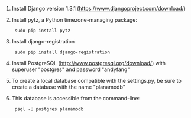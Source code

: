 1. Install Django version 1.3.1 (https://www.djangoproject.com/download/)
2. Install pytz, a Python timezone-managing package:

        sudo pip install pytz
3. Install django-registration

        sudo pip install django-registration
4. Install PostgreSQL (http://www.postgresql.org/download/) with superuser "postgres" and password "andyfang"
5. To create a local database compatible with the settings.py, be sure to create a database with the name "planamodb"
6. This database is accessible from the command-line:

        psql -U postgres planamodb
